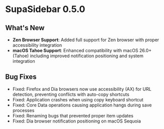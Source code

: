 # SupaSidebar 0.5.0

## What's New
- **Zen Browser Support**: Added full support for Zen browser with proper accessibility integration
- **macOS Tahoe Support**: Enhanced compatibility with macOS 26.0+ (Tahoe) including improved notification positioning and system integration

## Bug Fixes
- Fixed: Firefox and Dia browsers now use accessibility (AX) for URL detection, preventing conflicts with auto-copy shortcuts
- Fixed: Application crashes when using copy keyboard shortcut
- Fixed: Core Data operations causing application hangs during save processes
- Fixed: Renaming bugs that prevented proper item updates
- Fixed: Dia browser notification positioning on macOS Sequoia
